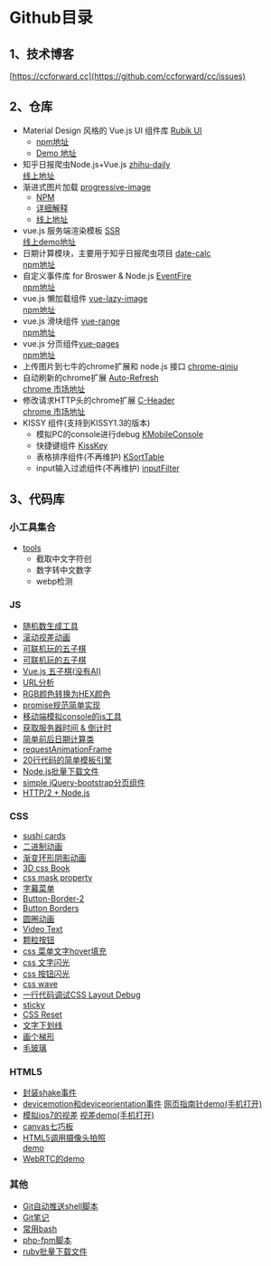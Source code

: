 # Github目录

## 1、技术博客

[https://ccforward.cc](https://github.com/ccforward/cc/issues)


## 2、仓库
* Material Design 风格的 Vue.js UI 组件库 [Rubik UI](https://github.com/ccforward/rubik)  
  * [npm地址](https://www.npmjs.com/package/i-rubik)  
  * [Demo 地址](https://ccforward.github.io/rubik/)
* 知乎日报爬虫Node.js+Vue.js [zhihu-daily](https://github.com/ccforward/zhihu)  
  [线上地址]()
* 渐进式图片加载 [progressive-image](https://github.com/ccforward/progressive-image)  
  * [NPM](https://www.npmjs.com/package/progressive-image)  
  * [详细解释](https://github.com/ccforward/cc/issues/64)  
  * [线上地址](https://ccforward.github.io/progressive-image/index.html)
* vue.js 服务端渲染模板 [SSR](https://github.com/ccforward/vue-ssr)   
  [线上demo地址]()  
* 日期计算模块，主要用于知乎日报爬虫项目 [date-calc](https://github.com/ccforward/date-calc)  
  [npm地址](https://www.npmjs.com/package/date-calc)
* 自定义事件库 for Broswer & Node.js [EventFire](https://github.com/ccforward/EventFire)  
  [npm地址](https://www.npmjs.com/package/EventFire)
* vue.js 懒加载组件 [vue-lazy-image](https://github.com/ccforward/vue-lazy-image)  
  [npm地址](https://www.npmjs.com/package/vue-lazy-image)
* vue.js 滑块组件 [vue-range](https://github.com/ccforward/cc/tree/master/vue-range)  
  [npm地址](https://www.npmjs.com/package/vue-range)
* vue.js 分页组件[vue-pages](https://github.com/ccforward/cc/tree/master/vue-pages)  
  [npm地址](https://www.npmjs.com/package/vue-pages)
* 上传图片到七牛的chrome扩展和 node.js 接口 [chrome-qiniu](https://github.com/ccforward/qiniu)
* 自动刷新的chrome扩展 [Auto-Refresh](https://github.com/ccforward/Auto-Refresh)  
  [chrome 市场地址](https://chrome.google.com/webstore/detail/auto-fresh/kpmibidobilopnejmgmlihijhlmdacmc)
* 修改请求HTTP头的chrome扩展 [C-Header](https://github.com/ccforward/C-Header)  
  [chrome 市场地址](https://chrome.google.com/webstore/detail/c-header/cpkhilpjaiopicjdglhldbgamilgegnd)
* KISSY 组件(支持到KISSY1.3的版本)
	* 模拟PC的console进行debug [KMobileConsole](https://github.com/ccforward/KMobileConsole)
	* 快捷键组件 [KissKey](https://github.com/ccforward/KissKey)
	* 表格排序组件(不再维护) [KSortTable](https://github.com/ccforward/KSortTable)
	* input输入过滤组件(不再维护) [inputFilter](https://github.com/ccforward/inputFilter)

## 3、代码库
### 小工具集合
* [tools](https://github.com/ccforward/cc/tree/master/tools)
  * 截取中文字符创
  * 数字转中文数字
  * webp检测

### JS
* [随机数生成工具](https://github.com/ccforward/cc/tree/master/random-js)
* [滚动视差动画](https://github.com/ccforward/cc/tree/master/parallax)
* [可联机玩的五子棋](https://github.com/ccforward/cc/tree/master/chess)
* [可联机玩的五子棋](https://github.com/ccforward/cc/tree/master/chess)
* [Vue.js 五子棋(没有AI)](http://ccforward.github.io/game/chess/chess.html)
* [URL分析](https://github.com/ccforward/cc/tree/master/URLParse)
* [RGB颜色转换为HEX颜色](https://github.com/ccforward/cc/tree/master/RGB2HEX)
* [promise规范简单实现](https://github.com/ccforward/cc/tree/master/promise)
* [移动端模拟console的js工具](https://github.com/ccforward/cc/tree/master/mobileConsole)
* [获取服务器时间 & 倒计时](https://github.com/ccforward/cc/tree/master/countdown)
* [简单前后日期计算类](https://github.com/ccforward/cc/tree/master/date)
* [requestAnimationFrame](https://github.com/ccforward/cc/blob/master/css3/requestAnimationFrame.js)
* [20行代码的简单模板引擎](https://github.com/ccforward/cc/blob/master/simple-template/index.js)
* [Node.js批量下载文件](https://github.com/ccforward/cc/blob/master/download/down.js)
* [simple jQuery-bootstrap分页组件](https://github.com/ccforward/cc/blob/master/pagination/pagination.js)
* [HTTP/2 + Node.js](https://github.com/ccforward/cc/blob/master/h2-node)


### CSS
* [sushi cards](https://github.com/ccforward/cc/blob/master/css3/sushi-cards.html)
* [二进制动画](https://github.com/ccforward/cc/blob/master/css3/css-binary.html)
* [渐变环形阴影动画](https://github.com/ccforward/cc/blob/master/css3/gradient-shadow.html)
* [3D css Book](https://github.com/ccforward/cc/blob/master/css3/book.html)
* [css mask property](https://github.com/ccforward/cc/blob/master/css3/css-mask.html)
* [字幕菜单](https://github.com/ccforward/cc/blob/master/css3/text-menu.html)
* [Button-Border-2](https://github.com/ccforward/cc/blob/master/css3/button-border-2.html)
* [Button Borders](https://github.com/ccforward/cc/blob/master/css3/button-border.html)
* [圆圈动画](https://github.com/ccforward/cc/blob/master/css3/circles.html)
* [Video Text](https://github.com/ccforward/cc/blob/master/css3/video-text.html)
* [颗粒按钮](https://github.com/ccforward/cc/blob/master/css3/particle-button.html)
* [css 菜单文字hover填充](https://github.com/ccforward/cc/blob/master/css3/menu-fill-hover.html)
* [css 文字闪光](https://github.com/ccforward/cc/blob/master/css3/shining-text.html)
* [css 按钮闪光](https://github.com/ccforward/cc/blob/master/css3/shining-button.html)
* [css wave](https://github.com/ccforward/cc/blob/master/css3/wave.html)
* [一行代码调试CSS Layout Debug](https://github.com/ccforward/cc/issues/3)
* [sticky](http://ccforward.github.io/demos/css/sticky/index.html)
* [CSS Reset](https://github.com/ccforward/cc/blob/master/cssreset/index.css)
* [文字下划线](http://ccforward.github.io/css-secrets/underline/index.html)
* [画个梯形](http://ccforward.github.io/css-secrets/trapezoid/index.html)
* [毛玻璃](http://ccforward.github.io/css-secrets/frosted-glass/index.html)

### HTML5
* [封装shake事件](https://github.com/ccforward/cc/tree/master/shake)
* [devicemotion和deviceorientation事件](https://github.com/ccforward/ccforward.github.io/tree/master/demos/ios)
  [网页指南针demo(手机打开)](http://ccforward.github.io/demos/ios/compass.html)
* [模拟ios7的视差](https://github.com/ccforward/ccforward.github.io/blob/master/demos/ios/parallax.html)
  [视差demo(手机打开)](http://ccforward.github.io/demos/ios/parallax.html)
* [canvas七巧板](http://ccforward.github.io/demos/canvas/tangram.html)
* [HTML5调用摄像头拍照](https://github.com/ccforward/cc/tree/master/HTML5_camera)  
  [demo](http://ccforward.github.io/demos/webrtc/camera.html)
* [WebRTC的demo](http://ccforward.github.io/demos/webrtc/index.html)

### 其他
* [Git自动推送shell脚本](https://github.com/ccforward/cc/blob/master/git/autoPush.sh)
* [Git笔记](https://github.com/ccforward/cc/tree/master/git)
* [常用bash](https://github.com/ccforward/cc/blob/master/bash/bash.sh)
* [php-fpm脚本](https://github.com/ccforward/cc/blob/master/php-fpm/php-fpm.sh)
* [ruby批量下载文件](https://github.com/ccforward/cc/blob/master/download/down.rb)

